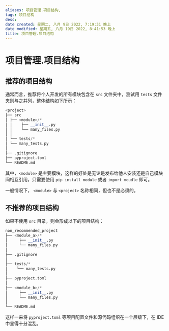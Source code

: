```yaml
---
aliases: 项目管理.项目结构,
tags: 项目结构
desc: 
date created: 星期二, 八月 9日 2022, 7:19:31 晚上
date modified: 星期五, 八月 19日 2022, 8:41:53 晚上
title: 项目管理.项目结构
---
```


# 项目管理.项目结构

## 推荐的项目结构

通常而言，推荐将个人开发的所有模块包含在 `src` 文件夹中，测试用 `tests` 文件夹则与之并列，整体结构如下所示：

```python
<project>
├── src
│ ├── <module>/*
│ │    ├── __init__.py
│ │    └── many_files.py
│ │
│ └── tests/*
│ └── many_tests.py
│
├── .gitignore
├── pyproject.toml
└── README.md
```

其中，`<module>` 是主要模块，这样的好处是无论是发布给他人安装还是自己模块间相互引用，只需要使用 `pip install module` 或者 `import moudle` 即可。

一般情况下， `<module>` 与 `<project>` 名称相同，但也不是必须的。

## 不推荐的项目结构

如果不使用 `src` 目录，则会形成以下的项目结构：

```python
non_recommended_project
├── <module_a>/*
│     ├── __init__.py
│     └── many_files.py
│
├── .gitignore
│
├── tests/*
│    └── many_tests.py
│
├── pyproject.toml
│
├── <module_b>/*
│     ├── __init__.py
│     └── many_files.py
│
└── README.md
```

这样一来将 `pyproject.toml` 等项目配置文件和源代码组织在一个层级下，在 IDE 中显得十分混乱。
